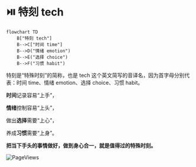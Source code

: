 # ⏯️ 特刻 tech

```mermaid
flowchart TD
    B["特刻 tech"]
    B-->C["时间 time"]
    B-->D("情绪 emotion")
    B-->E("选择 choice")
    B-->F("习惯 habit")
```

特刻是“特殊时刻”的简称，也是 tech 这个英文简写的音译名，因为首字母分别代表：时间 time、情绪 emotion、选择 choice、习惯 habit。

**时间**记录容易“上手”，

**情绪**控制容易“上头”，

做出**选择**需要“上心”，

养成**习惯**需要“上身”。

**把当下手头的事情做好，做到身心合一，就是值得过的特殊时刻。**

![PageViews](https://visitor-badge.laobi.icu/badge?page_id=sjhfx.linji&left_text=PageViews&right_color=%2300589F)